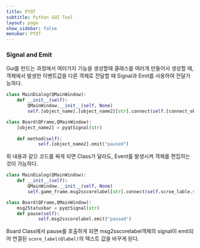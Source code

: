 ```yaml
---
title: PYQT
subtitle: Python GUI Tool
layout: page
show_sidebar: false
menubar: PYQT
---
```

### Signal and Emit
Gui를 만드는 과정에서 여러가지 기능을 생성할때 클래스를 여러개 만들어서 생성할 때, 객체에서 발생한 이벤트값을 다른 객체로 전달할 때 Signal과 Emit를 사용하여 전달가능하다.

```python
class MainDialog(QMainWindow):
    def __init__(self):
        QMainWindow.__init__(self, None)
        self.[object_name].[object_name2][str].connect(self.[connect_object].method)

class Board(QFrame,QMainWindow):
    [object_name2] = pyqtSignal(str)
                
    def method(self):
            self.[object_name2].emit("paused")
```
위 내용과 같으 코드를 짜게 되면 Class가 달라도, Event를 발생시켜 객체를 편집하는 것이 가능하다.
```python
class MainDialog(QMainWindow):
    def __init__(self):
        QMainWindow.__init__(self, None)
        self.game_frame.msg2sscorelabel[str].connect(self.scroe_lable.setText)

class Board(QFrame,QMainWindow):
    msg2Statusbar = pyqtSignal(str)
    def pause(self):
            self.msg2sscorelabel.emit("paused")
```
Board Class에서 pause를 호출하게 되면 msg2sscorelabel객체의 signal이 emit되어 연결된 `score_label(Qlabel)`의 텍스트 값을 바꾸게 된다.
